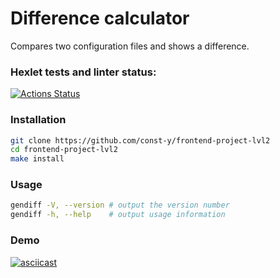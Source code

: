 # Difference calculator

Compares two configuration files and shows a difference.

### Hexlet tests and linter status:
[![Actions Status](https://github.com/const-y/frontend-project-lvl2/workflows/hexlet-check/badge.svg)](https://github.com/const-y/frontend-project-lvl2/actions)

### Installation
```bash
git clone https://github.com/const-y/frontend-project-lvl2
cd frontend-project-lvl2
make install
```
### Usage
```bash
gendiff -V, --version # output the version number
gendiff -h, --help    # output usage information
```
### Demo
[![asciicast](https://asciinema.org/a/PcokdQfVSeuOWEmxaIibjsoUC.svg)](https://asciinema.org/a/PcokdQfVSeuOWEmxaIibjsoUC)